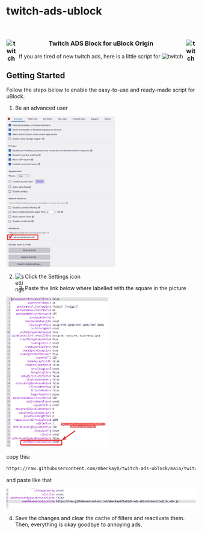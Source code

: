 # twitch-ads-ublock


<br/>
<p align="center">
  
  <h3 align="center">
    <img align="left" alt="twitch" width="26px" src="https://cdn-icons-png.flaticon.com/512/2111/2111668.png"/>
      Twitch ADS Block for uBlock Origin
    <img align="right" alt="twitch" width="26px" src="https://cdn-icons-png.flaticon.com/512/2111/2111668.png"/>
  </h3>
  
  
  <p align="center">
    If you are tired of new twitch ads, here is a little script for <img alt="twitch" width="26px" src="https://upload.wikimedia.org/wikipedia/commons/thumb/0/05/UBlock_Origin.svg/1200px-UBlock_Origin.svg.png"/>
    <br/>
  </p>
</p>



<!-- SETUP -->
## Getting Started
Follow the steps below to enable the easy-to-use and ready-made script for uBlock.


1. Be an advanced user

<img src="/images/advanced.png" alt="Advanced Settings"  width="290" height="400"/>

2. Click the Settings icon <img align="left" alt="settings" width="26px" src="https://cdn-icons-png.flaticon.com/512/2881/2881036.png" />
  
3. Paste the link below where labelled with the square in the picture

<img src="/images/userResourceLoc.png" alt="Advanced Settings" width="270" height="400"/>

copy this:
```sh
https://raw.githubusercontent.com/mberkay0/twitch-ads-ublock/main/twitch_ads.js
```
and paste like that

<img src="/images/pasted_script.png" alt="Advanced Settings"/>

4. Save the changes and clear the cache of filters and reactivate them. Then, everything is okay goodbye to annoying ads.
 




